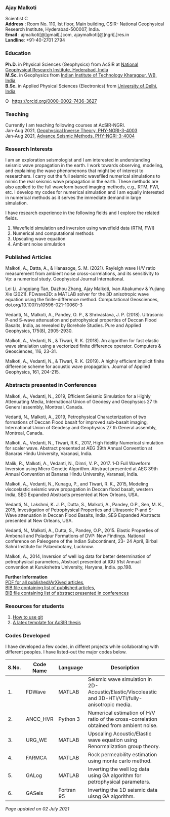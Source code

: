 ### Ajay Malkoti 
Scientist C    
**Address** :   Room No. 110, Ist floor, Main building, CSIR- National Geophysical Research Institute, Hyderabad-500007, India.  
**Email**   :   ajmalkoti[@]gmail[.]com,    ajaymalkoti[@]ngri[.]res.in   
**Landline**:   +91-40-2701 2794

### Education
**Ph.D.** in Physical Sciences (Geophysics) from AcSIR at [National Geophysical Research Institute, Hyderabad, India](https://www.ngri.org.in/)       
**M.Sc.** in Geophysics from [Indian Institute of Technology Kharagpur, WB, India](http://www.iitkgp.ac.in/department/GG)      
**B.Sc.** in Applied Physical Sciences (Electronics) from [University of Delhi, India](http://www.du.ac.in/du/)  


<div itemscope itemtype="https://schema.org/Person"><a itemprop="sameAs" content="https://orcid.org/0000-0002-7436-3627" href="https://orcid.org/0000-0002-7436-3627" target="orcid.widget" rel="me noopener noreferrer" style="vertical-align:top;"><img src="https://orcid.org/sites/default/files/images/orcid_16x16.png" style="width:1em;margin-right:.5em;" alt="ORCID iD icon">https://orcid.org/0000-0002-7436-3627</a></div>


### Teaching 
Currently I am teaching following courses at AcSIR-NGRI.  
Jan-Aug 2021, [Geophysical Inverse Theory, PHY-NGRI-3-4003 ](https://github.com/ajmalkoti/ajmalkoti.github.io/blob/main/AcSIR_courses_inv_theory.md)    
Jan-Aug 2021, [Advance Seismic Methods, PHY-NGRI-3-4004](https://github.com/ajmalkoti/ajmalkoti.github.io/blob/main/AcSIR_courses_adv_seismic.md) 


### Research Interests
I am an exploration seismologist and I am interested in understanding seismic wave propagation in the earth. I work towards observing, modeling, and explaining the wave phenomenons that might be of interest to researchers. 
I carry out the full seismic wavefiled numerical simulations to mimic the real seismic wave propagation in the earth.
These methods are also applied to the full waveform based imaging methods, e.g., RTM, FWI, etc.
I develop my codes for numerical simulation and I am equally interested in numerical methods as it serves the immediate demand in large simulation.

I have research experience in the following fields and I explore the related fields. 
1. Wavefield simulation and inversion using wavefield data (RTM, FWI) 
2. Numerical and computational methods 
3. Upscaling wave equation 
4. Ambient noise simulation 



### Published Articles 
 
Malkoti, A., Datta, A., & Hanasoge, S. M. (2021). Rayleigh wave H/V ratio measurement from ambient noise cross-correlations, and its sensitivity to Vp: a numerical study. Geophysical Journal International. 

Lei Li, Jingqiang Tan, Dazhou Zhang, Ajay Malkoti, Ivan Abakumov & Yujiang Xie (2021). FDwave3D: a MATLAB solver for the 3D anisotropic wave equation using the finite-difference method. Computational Geosciences, doi.org/10.1007/s10596-021-10060-3 
    
Vedanti, N., Malkoti, A., Pandey, O. P., & Shrivastava, J. P. (2018). Ultrasonic P-and S-wave attenuation and petrophysical properties of Deccan Flood Basalts, India, as revealed by Borehole Studies. Pure and Applied Geophysics, 175(8), 2905-2930.

Malkoti, A., Vedanti, N., & Tiwari, R. K. (2018). An algorithm for fast elastic wave simulation using a vectorized finite difference operator. Computers & Geosciences, 116, 23-31.

Malkoti, A., Vedanti, N., & Tiwari, R. K. (2019). A highly efficient implicit finite difference scheme for acoustic wave propagation. Journal of Applied Geophysics, 161, 204-215.


### Abstracts presented in Conferences 
Malkoti, A., Vedanti, N., 2019, Efficient Seismic Simulation for a Highly Attenuating Media, International Union of Geodesy and Geophysics 27 th General assembly, Montreal, Canada.

Vedanti, N., Malkoti, A., 2019, Petrophysical Characterization of two formations of Deccan Flood basalt for improved sub-basalt imaging, International Union of Geodesy and Geophysics 27 th General assembly, Montreal, Canada.


Malkoti, A., Vedanti, N., Tiwari, R.K., 2017, High fidelity Numerical simulation for scaler wave. Abstract presented at AEG 39th Annual Convention at Banaras Hindu University, Varanasi, India.

Malik, R., Malkoti, A., Vedanti, N., Dimri, V. P., 2017. 1-D Full Waveform Inversion using Micro Genetic Algorithm. Abstract presented at AEG 39th Annual Convention at Banaras Hindu University, Varanasi, India.

Malkoti, A., Vedanti, N., Kunagu, P., and Tiwari, R. K., 2015, Modeling viscoelastic seismic wave propagation in Deccan flood basalt, western India, SEG Expanded Abstracts presented at New Orleans, USA.

Vedanti, N., Lakshmi, K. J. P., Dutta, S., Malkoti, A., Pandey, O.P., Sen, M. K., 2015, Investigation of Petrophysical Properties and Ultrasonic P-and S- Wave attenuation in Deccan Flood Basalts, India, SEG Expanded Abstracts presented at New Orleans, USA.

Vedanti, N., Malkoti, A., Dutta, S., Pandey, O.P., 2015. Elastic Properties of Ambenali and Poladpur Formations of DVP: New Findings. National conference on Paleogene of the Indian Subcontinent, 23- 24 April, Birbal Sahni Institute for Palaeobotany, Lucknow.

Malkoti, A., 2014, Inversion of well log data for better determination of petrophysical parameters, Abstract presented at IGU 51st Annual convention at Kurukshetra University, Haryana, India. pp.198.


**Further Information**   
[PDF for all published/ArXived articles](https://github.com/ajmalkoti/ajmalkoti.github.io/tree/main/mybib/published_articles),   
[BIB file containing list of published articles](https://github.com/ajmalkoti/ajmalkoti.github.io/blob/main/mybib/zotero_articles.bib),    
[BIB file containing list of abstract presented in conferences](https://github.com/ajmalkoti/ajmalkoti.github.io/blob/main/mybib/zotero_presentations.bib)


<!-- [PDF Link](https://github.com/ajmalkoti/ajmalkoti.github.io/blob/main/mybib/main.pdf)   -->




### Resources for students
1. [How to use git](https://github.com/ajmalkoti/ajmalkoti.github.io/blob/main/tutorials/git_setup_and_use.md)
2. [A latex template for AcSIR thesis](https://github.com/ajmalkoti/ajmalkoti.github.io/blob/main/resources/template_AcSIR_thesis.zip)   



### Codes Developed 
I have developed a few codes, in differet projects while collaborating with different peoples. 
I have listed-out the major codes below.

|S.No.| Code Name  | Language  | Description    |
|-----|------------|-----------|----------------|
|1.| FDWave        |MATLAB     | Seismic wave simulation in 2D-Acoustic/Elastic/Viscoleastic and 3D-HTI/VTI/fully-anisotropic media.|
|2.| ANCC_HVR      |Python 3   | Numerical estimation of H/V ratio of the cross-correlation obtained from ambient noise. |
|3.| URG_WE        |MATLAB     | Upscaling Acoustic/Elastic wave equation using Renormalization group theory. |
|4.| FARMCA        |MATLAB     | Rock permeability estimation using monte carlo method. |
|5.| GALog         |MATLAB     | Inverting the well log data using GA algorithm for petrophysical parameters.|
|6.| GASeis        |Fortran 95 | Inverting the 1D seismic data uisng GA algorithm.|


*Page updated on 02 July 2021*
